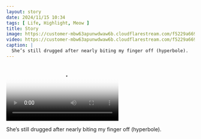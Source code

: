```yaml
---
layout: story
date: 2024/11/15 10:34
tags: [ Life, Highlight, Meow ]
title: Story
image: https://customer-mbw63apunwdwaw6b.cloudflarestream.com/f5229a669f7e4192883219fb00f5d1d4/thumbnails/thumbnail.jpg
video: https://customer-mbw63apunwdwaw6b.cloudflarestream.com/f5229a669f7e4192883219fb00f5d1d4/downloads/default.mp4
caption: |
  She’s still drugged after nearly biting my finger off (hyperbole).
---
```



<video src='https://customer-mbw63apunwdwaw6b.cloudflarestream.com/f5229a669f7e4192883219fb00f5d1d4/downloads/default.mp4' poster='https://customer-mbw63apunwdwaw6b.cloudflarestream.com/f5229a669f7e4192883219fb00f5d1d4/thumbnails/thumbnail.jpg' aria-describedby='description'><!-- tracks --></video>

<div id='description'>She’s still drugged after nearly biting my finger off (hyperbole).</div>

